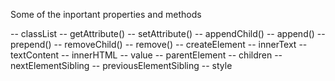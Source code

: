 Some of the inportant properties and methods

-- classList
-- getAttribute()
-- setAttribute()
-- appendChild()
-- append()
-- prepend()
-- removeChild()
-- remove()
-- createElement
-- innerText
-- textContent
-- innerHTML
-- value
-- parentElement
-- children
-- nextElementSibling
-- previousElementSibling
-- style